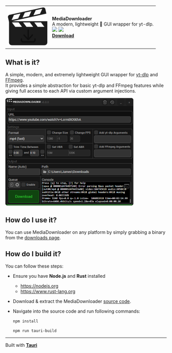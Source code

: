 <table>
     <tr>
        <td>
            <img src="docs/images/icon.png" width="125px">
        </td>
        <td>
            <strong>MediaDownloader</strong>
            <br>
                A modern, lightweight 🍃 GUI wrapper for yt-dlp.
            <br>
            <img src="https://img.shields.io/github/downloads/o7q/MediaDownloader/total?logo=github&label=Downloads&color=%232fd653">
            <img src="https://img.shields.io/github/languages/code-size/o7q/MediaDownloader?logo=github&label=Code%20Size&color=%23b65cff">
            <br>
            <strong><a href="">Download</a></strong>
        </td>
    </tr>
</table>

## What is it?

A simple, modern, and extremely lightweight GUI wrapper for [yt-dlp](https://github.com/yt-dlp/yt-dlp) and [FFmpeg](https://ffmpeg.org). \
It provides a simple abstraction for basic yt-dlp and FFmpeg features while giving full access to each API via custom argument injections.

<img src="docs/images/interface.png" style="width: 400px;">

## How do I use it?

You can use MediaDownloader on any platform by simply grabbing a binary from the [downloads page](https://github.com/o7q/MediaDownloader/releases).

## How do I build it?

You can follow these steps:

- Ensure you have **Node.js** and **Rust** installed
  - https://nodejs.org
  - https://www.rust-lang.org

- Download & extract the MediaDownloader [source code](https://github.com/o7q/MediaDownloader/archive/refs/heads/main.zip).
- Navigate into the source code and run following commands:
    ```
    npm install
    ```
    ```
    npm run tauri-build
    ```

---

Built with [**Tauri**](https://tauri.app)
